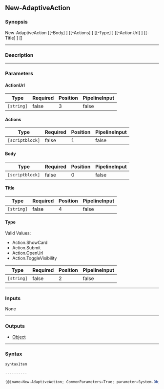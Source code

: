 New-AdaptiveAction
------------------




### Synopsis

New-AdaptiveAction [[-Body] <scriptblock>] [[-Actions] <scriptblock>] [[-Type] <string>] [[-ActionUrl] <string>] [[-Title] <string>] [<CommonParameters>]




---


### Description


---


### Parameters
#### **ActionUrl**




|Type      |Required|Position|PipelineInput|
|----------|--------|--------|-------------|
|`[string]`|false   |3       |false        |



#### **Actions**




|Type           |Required|Position|PipelineInput|
|---------------|--------|--------|-------------|
|`[scriptblock]`|false   |1       |false        |



#### **Body**




|Type           |Required|Position|PipelineInput|
|---------------|--------|--------|-------------|
|`[scriptblock]`|false   |0       |false        |



#### **Title**




|Type      |Required|Position|PipelineInput|
|----------|--------|--------|-------------|
|`[string]`|false   |4       |false        |



#### **Type**

Valid Values:

* Action.ShowCard
* Action.Submit
* Action.OpenUrl
* Action.ToggleVisibility






|Type      |Required|Position|PipelineInput|
|----------|--------|--------|-------------|
|`[string]`|false   |2       |false        |





---


### Inputs
None




---


### Outputs
* [Object](https://learn.microsoft.com/en-us/dotnet/api/System.Object)






---


### Syntax
```PowerShell
syntaxItem
```
```PowerShell
----------
```
```PowerShell
{@{name=New-AdaptiveAction; CommonParameters=True; parameter=System.Object[]}}
```
